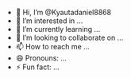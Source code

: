 - 👋 Hi, I’m @Kyautadaniel8868
- 👀 I’m interested in ...
- 🌱 I’m currently learning ...
- 💞️ I’m looking to collaborate on ...
- 📫 How to reach me ...
- 😄 Pronouns: ...
- ⚡ Fun fact: ...

<!---
Kyautadaniel8868/Kyautadaniel8868 is a ✨ special ✨ repository because its `README.md` (this file) appears on your GitHub profile.
You can click the Preview link to take a look at your changes.
--->
